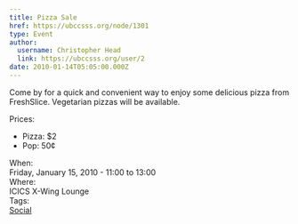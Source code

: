 ```yaml
---
title: Pizza Sale 
href: https://ubccsss.org/node/1301
type: Event
author:
  username: Christopher Head
  link: https://ubccsss.org/user/2
date: 2010-01-14T05:05:00.000Z
---
```


<div class="field field-name-body field-type-text-with-summary field-label-hidden"><div class="field-items"><div class="field-item even"><p>Come by for a quick and convenient way to enjoy some delicious pizza from FreshSlice. Vegetarian pizzas will be available.</p>
<p>Prices:</p>
<ul>
<li>Pizza: $2</li>
<li>Pop: 50&#xA2;</li>
</ul>
</div></div></div><div class="field field-name-field-dates field-type-datetime field-label-above"><div class="field-label">When:&#xA0;</div><div class="field-items"><div class="field-item even"><span class="date-display-single">Friday, January 15, 2010 - <span class="date-display-range"><span class="date-display-start">11:00</span> to <span class="date-display-end">13:00</span></span></span></div></div></div><div class="field field-name-field-location field-type-text field-label-above"><div class="field-label">Where:&#xA0;</div><div class="field-items"><div class="field-item even">ICICS X-Wing Lounge</div></div></div>    <footer>
    <div class="field field-name-field-tags field-type-taxonomy-term-reference field-label-above"><div class="field-label">Tags:&#xA0;</div><div class="field-items"><div class="field-item even"><a href="/social">Social</a></div></div></div>      </footer>